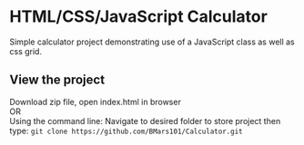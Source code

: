 # HTML/CSS/JavaScript Calculator
Simple calculator project demonstrating use of a JavaScript class 
as well as css grid.

## View the project
Download zip file, open index.html in browser <br>
OR <br>
Using the command line: 
Navigate to desired folder to store project
then type: `git clone https://github.com/BMars101/Calculator.git`
